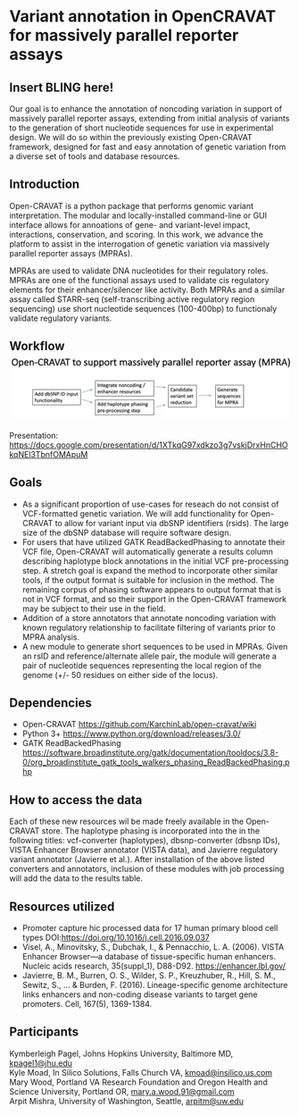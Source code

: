 # Variant annotation in OpenCRAVAT for massively parallel reporter assays

## Insert BLING here!

Our goal is to enhance the annotation of noncoding variation in support of massively parallel reporter assays, extending from initial analysis of variants to the generation of short nucleotide sequences for use in experimental design. We will do so within the previously existing Open-CRAVAT framework, designed for fast and easy annotation of genetic variation from a diverse set of tools and database resources.

## Introduction 

Open-CRAVAT is a python package that performs genomic variant interpretation. The modular and locally-installed command-line or GUI interface allows for  annoations of gene- and variant-level impact, interactions, conservation, and scoring. In this work, we advance the platform to assist in the interrogation of genetic variation via massively parallel reporter assays (MPRAs). 

MPRAs are used to validate DNA nucleotides for their regulatory roles. MPRAs are one of the functional assays used to validate cis regulatory elements for their enhancer/silencer like activity. Both MPRAs and a similar assay called STARR-seq (self-transcribing active regulatory region sequencing) use short nucleotide sequences (100-400bp) to functionaly validate regulatory variants. 

## Workflow![alt text](asd2.png)

Presentation: https://docs.google.com/presentation/d/1XTkqG97xdkzo3g7vskjDrxHnCHOkqNEl3TbnfOMApuM 

## Goals 
  
* As a significant proportion of use-cases for reseach do not consist of VCF-formatted genetic variation. We will add functionality for Open-CRAVAT to allow for variant input via dbSNP identifiers (rsids). The large size of the dbSNP database will require software design. 
* For users that have utilized GATK ReadBackedPhasing to annotate their VCF file, Open-CRAVAT will automatically generate a results column describing haplotype block annotations in the initial VCF pre-processing step. A stretch goal is expand the method to incorporate other similar tools, if the output format is suitable for inclusion in the method. The remaining corpus of phasing software appears to output format that is not in VCF format, and so their support in the Open-CRAVAT framework may be subject to their use in the field. 
* Addition of a store annotators that annotate noncoding variation with known regulatory relationship to facilitate filtering of variants prior to MPRA analysis. 
* A new module to generate short sequences to be used in MPRAs. Given an rsID and reference/alternate allele pair, the module will generate a pair of nucleotide sequences representing the local region of the genome (+/- 50 residues on either side of the locus). 

## Dependencies 

* Open-CRAVAT https://github.com/KarchinLab/open-cravat/wiki 
* Python 3+ https://www.python.org/download/releases/3.0/
* GATK ReadBackedPhasing https://software.broadinstitute.org/gatk/documentation/tooldocs/3.8-0/org_broadinstitute_gatk_tools_walkers_phasing_ReadBackedPhasing.php

## How to access the data

Each of these new resources wil be made freely available in the Open-CRAVAT store. The haplotype phasing is incorporated into the  in the following titles: vcf-converter (haplotypes), dbsnp-converter (dbsnp IDs), VISTA Enhancer Browser annotator (VISTA data), and Javierre regulatory variant annotator (Javierre et al.). After installation of the above listed converters and annotators, inclusion of these modules with job processing will add the data to the results table. 

## Resources utilized

* Promoter capture hic processed data for 17 human primary blood cell types DOI:https://doi.org/10.1016/j.cell.2016.09.037
* Visel, A., Minovitsky, S., Dubchak, I., & Pennacchio, L. A. (2006). VISTA Enhancer Browser—a database of tissue-specific human enhancers. Nucleic acids research, 35(suppl_1), D88-D92. https://enhancer.lbl.gov/
* Javierre, B. M., Burren, O. S., Wilder, S. P., Kreuzhuber, R., Hill, S. M., Sewitz, S., ... & Burden, F. (2016). Lineage-specific genome architecture links enhancers and non-coding disease variants to target gene promoters. Cell, 167(5), 1369-1384. 

## Participants

Kymberleigh Pagel, Johns Hopkins University, Baltimore MD, kpagel1@jhu.edu <br>
Kyle Moad, In Silico Solutions, Falls Church VA, kmoad@insilico.us.com <br>
Mary Wood, Portland VA Research Foundation and Oregon Health and Science University, Portland OR, mary.a.wood.91@gmail.com <br>
Arpit Mishra, University of Washington, Seattle, arpitm@uw.edu <br>
